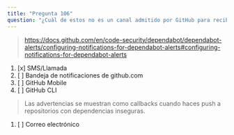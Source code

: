 ```yaml
---
title: "Pregunta 106"
question: "¿Cuál de estos no es un canal admitido por GitHub para recibir alertas de Dependabot?"
---
```


> https://docs.github.com/en/code-security/dependabot/dependabot-alerts/configuring-notifications-for-dependabot-alerts#configuring-notifications-for-dependabot-alerts  
1. [x] SMS/Llamada  
1. [ ] Bandeja de notificaciones de github.com  
1. [ ] GitHub Mobile  
1. [ ] GitHub CLI  
> Las advertencias se muestran como callbacks cuando haces push a repositorios con dependencias inseguras.  
1. [ ] Correo electrónico  
